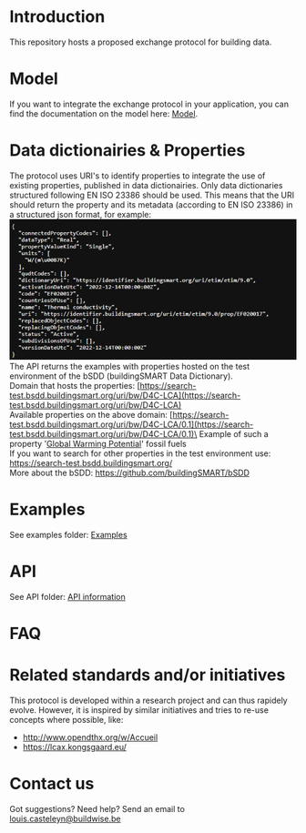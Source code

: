 # Introduction
This repository hosts a proposed exchange protocol for building data. 

# Model
If you want to integrate the exchange protocol in your application, you can find the documentation on the model here: [Model](Model/README.md).

# Data dictionairies & Properties
The protocol uses URI's to identify properties to integrate the use of existing properties, published in data dictionairies. Only data dictionaries structured following EN ISO 23386 should be used. This means that the URI should return the property and its metadata (according to EN ISO 23386) in a structured json format, for example:\
![alt text](image.png)
\
The API returns the examples with properties hosted on the test environment of the bSDD (buildingSMART Data Dictionary). \
Domain that hosts the properties: [https://search-test.bsdd.buildingsmart.org/uri/bw/D4C-LCA](https://search-test.bsdd.buildingsmart.org/uri/bw/D4C-LCA) \
Available properties on the above domain: [https://search-test.bsdd.buildingsmart.org/uri/bw/D4C-LCA/0.1](https://search-test.bsdd.buildingsmart.org/uri/bw/D4C-LCA/0.1)\
Example of such a property '[Global Warming Potential](https://search-test.bsdd.buildingsmart.org/uri/bw/D4C-LCA/0.1/prop/gwp-fossil)' fossil fuels \
If you want to search for other properties in the test environment use: https://search-test.bsdd.buildingsmart.org/ \
More about the bSDD: https://github.com/buildingSMART/bSDD

# Examples
See examples folder: [Examples](Examples/README.md)

# API
See API folder: [API information](API/README.md)

# FAQ

# Related standards and/or initiatives
This protocol is developed within a research project and can thus rapidely evolve. However, it is inspired by similar initiatives and tries to re-use concepts where possible, like:
- http://www.opendthx.org/w/Accueil
- https://lcax.kongsgaard.eu/

# Contact us
Got suggestions? Need help? Send an email to louis.casteleyn@buildwise.be


